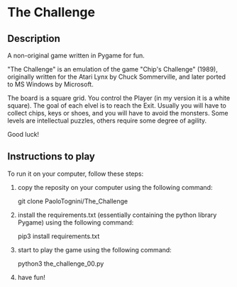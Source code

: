 # The Challenge
## Description
A non-original game written in Pygame for fun.

"The Challenge" is an emulation of the game "Chip's Challenge" (1989), originally written for the Atari Lynx by Chuck Sommerville, and later ported to MS Windows by Microsoft.

The board is a square grid. You control the Player (in my version it is a white square). The goal of each elvel is to reach the Exit. Usually you will have to collect chips, keys or shoes, and you will have to avoid the monsters. Some levels are intellectual puzzles, others require some degree of agility.

Good luck!

## Instructions to play
To run it on your computer, follow these steps:

1) copy the reposity on your computer using the following command:

   git clone PaoloTognini/The_Challenge

2) install the requirements.txt (essentially containing the python library Pygame) using the following command:

   pip3 install requirements.txt

3) start to play the game using the following command:

   python3 the_challenge_00.py

4) have fun!
